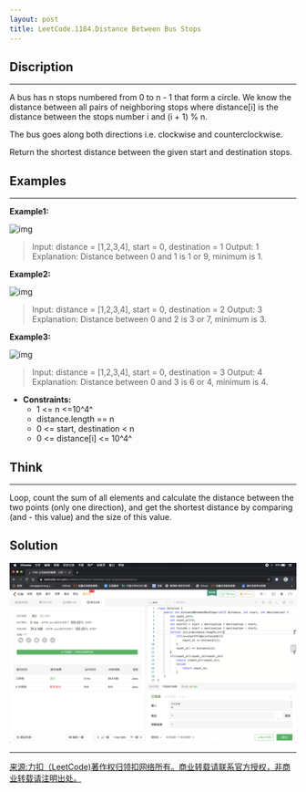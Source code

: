 ```yaml
---
layout: post
title: LeetCode.1184.Distance Between Bus Stops
---
```

## Discription

---

A bus has n stops numbered from 0 to n - 1 that form a circle. We know the distance between all pairs of neighboring stops where distance[i] is the distance between the stops number i and (i + 1) % n.

The bus goes along both directions i.e. clockwise and counterclockwise.

Return the shortest distance between the given start and destination stops.

## Examples

---





**Example1:**

![img](https://assets.leetcode.com/uploads/2019/09/03/untitled-diagram-1.jpg)

> Input: distance = [1,2,3,4], start = 0, destination = 1
> Output: 1
> Explanation: Distance between 0 and 1 is 1 or 9, minimum is 1.

**Example2:**

![img](https://assets.leetcode.com/uploads/2019/09/03/untitled-diagram-1-1.jpg)

> Input: distance = [1,2,3,4], start = 0, destination = 2
> Output: 3
> Explanation: Distance between 0 and 2 is 3 or 7, minimum is 3.

**Example3:**

![img](https://assets.leetcode.com/uploads/2019/09/03/untitled-diagram-1-2.jpg)

> Input: distance = [1,2,3,4], start = 0, destination = 3
> Output: 4
> Explanation: Distance between 0 and 3 is 6 or 4, minimum is 4.

- **Constraints:** 
  - 1 <= n <=10^4^
  - distance.length == n
  - 0 <= start, destination < n
  - 0 <= distance[i] <= 10^4^

## Think

---

Loop, count the sum of all elements and calculate the distance between the two points (only one direction), and get the shortest distance by comparing (and - this value) and the size of this value.

## Solution

![_config.yml](../images/arith.png)

---

[来源:力扣（LeetCode)著作权归领扣网络所有。商业转载请联系官方授权，非商业转载请注明出处。](https://leetcode-cn.com/problems/distance-between-bus-stops)


